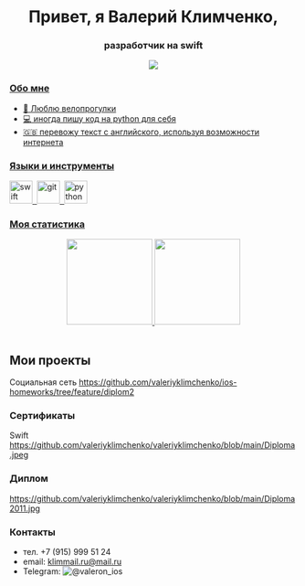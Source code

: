 <div id="header" align="center">
<h1> Привет, я Валерий Климченко, </h1>
<h3>  разработчик на swift </h3>
</div>

<div id="socials" align="center">
<a href="https://t.me/valeron_ios">
  <img src="https://img.shields.io/badge/telegram-blue?style=for-the-badge&logo=telegram&logoColor=white"/>

  <!--
</a>
  <a href="https://klimmail.ru@mail.ru">
  - 📫 Reach me by [LinkedIn](linkedin-link), [email](mailto:email-address)
  <img src="https://img.shields.io/badge/mail-blue?style=for-the-badge&logo=maildotru&logoColor=white"/>
</a>
-->
[//]: # ( Это комментарий! )
[comment]: <> (This is a comment, it will not be included)
[comment]: <> (in  the output file unless you use it in)
[comment]: <> (a reference style link.)
  <!-- …wwewewe -->
</div>


### Обо мне
- :bicyclist:	Люблю велопрогулки
- :computer: иногда пишу код на python для себя
- :uk: перевожу текст с английского, используя возможности интернета

### Языки и инструменты
<img src="https://cdn.jsdelivr.net/gh/devicons/devicon/icons/swift/swift-original.svg" title="swift" width="40" height="40"/>&nbsp;
<img src="https://cdn.jsdelivr.net/gh/devicons/devicon/icons/git/git-plain.svg" title="git" width="40" height="40"/>&nbsp;
<img src="https://cdn.jsdelivr.net/gh/devicons/devicon/icons/python/python-original.svg" title="python" width="40" height="40"/>


### Моя статистика
<div id="stat" align="center">
  <img height=150 src="https://github-readme-stats.vercel.app/api?username=valeriyklimchenko&show_icons=true&count_private=true"/>
  <img height=150 src="https://github-readme-stats.vercel.app/api/top-langs/?username=valeriyklimchenko&layout=compact"/></a>
</div>

 <div id="stat" align="center">
    <img src="https://github-profile-summary-cards.vercel.app/api/cards/profile-details?username=valeriyklimchenko&theme=github_dark" alt=""/>
    <img src="https://github-profile-summary-cards.vercel.app/api/cards/most-commit-language?username=valeriyklimchenko&theme=github_dark" alt=""/>
     <img src="https://github-profile-summary-cards.vercel.app/api/cards/stats?username=valeriyklimchenko&theme=github_dark" alt=""/>
</div>
 
 ## Мои проекты
Социальная сеть https://github.com/valeriyklimchenko/ios-homeworks/tree/feature/diplom2

 ### Сертификаты
 Swift https://github.com/valeriyklimchenko/valeriyklimchenko/blob/main/Diploma.jpeg

 ### Диплом
 https://github.com/valeriyklimchenko/valeriyklimchenko/blob/main/Diploma2011.jpg

### Контакты
- тел. +7 (915) 999 51 24
- email: klimmail.ru@mail.ru
- Telegram: ![@valeron_ios](https://t.me/valeron_ios)
 
